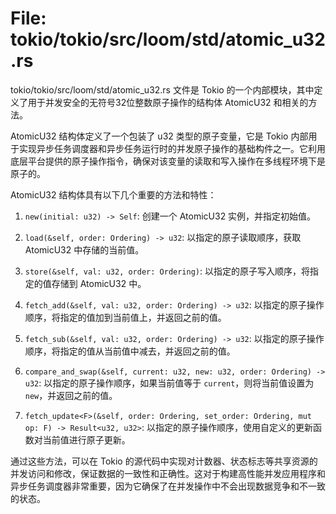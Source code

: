 # File: tokio/tokio/src/loom/std/atomic_u32.rs

tokio/tokio/src/loom/std/atomic_u32.rs 文件是 Tokio 的一个内部模块，其中定义了用于并发安全的无符号32位整数原子操作的结构体 AtomicU32 和相关的方法。

AtomicU32 结构体定义了一个包装了 u32 类型的原子变量，它是 Tokio 内部用于实现异步任务调度器和异步任务运行时的并发原子操作的基础构件之一。它利用底层平台提供的原子操作指令，确保对该变量的读取和写入操作在多线程环境下是原子的。

AtomicU32 结构体具有以下几个重要的方法和特性：

1. `new(initial: u32) -> Self`: 创建一个 AtomicU32 实例，并指定初始值。

2. `load(&self, order: Ordering) -> u32`: 以指定的原子读取顺序，获取 AtomicU32 中存储的当前值。

3. `store(&self, val: u32, order: Ordering)`: 以指定的原子写入顺序，将指定的值存储到 AtomicU32 中。

4. `fetch_add(&self, val: u32, order: Ordering) -> u32`: 以指定的原子操作顺序，将指定的值加到当前值上，并返回之前的值。

5. `fetch_sub(&self, val: u32, order: Ordering) -> u32`: 以指定的原子操作顺序，将指定的值从当前值中减去，并返回之前的值。

6. `compare_and_swap(&self, current: u32, new: u32, order: Ordering) -> u32`: 以指定的原子操作顺序，如果当前值等于 `current`，则将当前值设置为 `new`，并返回之前的值。

7. `fetch_update<F>(&self, order: Ordering, set_order: Ordering, mut op: F) -> Result<u32, u32>`: 以指定的原子操作顺序，使用自定义的更新函数对当前值进行原子更新。

通过这些方法，可以在 Tokio 的源代码中实现对计数器、状态标志等共享资源的并发访问和修改，保证数据的一致性和正确性。这对于构建高性能并发应用程序和异步任务调度器非常重要，因为它确保了在并发操作中不会出现数据竞争和不一致的状态。

